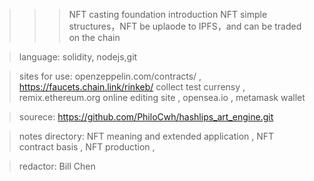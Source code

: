 >>>NFT casting foundation
>introduction
> NFT simple structures，NFT be uplaode to IPFS，and can be traded on the chain

>language:
> solidity, nodejs,git

>sites for use:
> openzeppelin.com/contracts/ ,
> https://faucets.chain.link/rinkeb/  collect test currensy  ,
>remix.ethereum.org   online editing site  ,
>opensea.io  ,
>metamask  wallet
 
>sourece:
>https://github.com/PhiloCwh/hashlips_art_engine.git

>notes directory:
>NFT meaning and extended application  ,
>NFT contract basis  ,
>NFT production  ,

>redactor:
>Bill Chen
